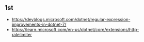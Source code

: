 ## 1st
- https://devblogs.microsoft.com/dotnet/regular-expression-improvements-in-dotnet-7/
- https://learn.microsoft.com/en-us/dotnet/core/extensions/http-ratelimiter
